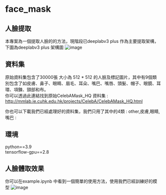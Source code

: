 # face_mask
## 人臉提取
本專案為一個提取人臉的的方法，現階段已deeplabv3 plus 作為主要提取架構，下圖為deeplabv3 plus 架構圖
![image](https://user-images.githubusercontent.com/29139225/209787668-3075ef70-058a-47e6-9755-bb308f88a71d.png)


## 資料集
原始資料集包含了30000張 大小為 512 * 512 的人臉及標記圖片，其中有9個類別包含了如皮膚、鼻子、眼睛、眉毛、耳朵、嘴巴、嘴唇、頭髮、帽子、眼鏡、耳環、項鍊、頸部和布。  
你可以透過此連結找到原始CelebAMask_HQ 資料集 : http://mmlab.ie.cuhk.edu.hk/projects/CelebA/CelebAMask_HQ.html  

你也可以下載我們已經處理好的資料集，我們只用了其中的4類 : other,皮膚,眼睛,嘴巴 : 

## 環境
python==3.9  
tensorflow-gpu==2.8  

## 人臉體取效果
你可以在example.ipynb 中看到一個簡單的使用方法，使用我們已經訓練好的模型
![image](https://user-images.githubusercontent.com/29139225/209790258-af85c01f-1e35-41c6-a994-ff49bf5881fc.png)
